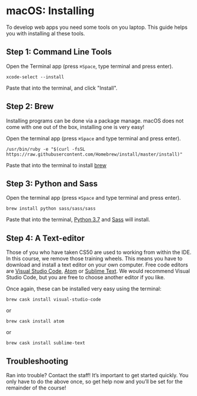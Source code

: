 # macOS: Installing

To develop web apps you need some tools on you laptop. This guide helps you with installing al these tools.


## Step 1: Command Line Tools

Open the Terminal app (press `⌘Space`, type terminal and press enter).

    xcode-select --install

Paste that into the terminal, and click "Install".

## Step 2: Brew

Installing programs can be done via a package manage. macOS does not come with one out of the box, installing one is very easy!

Open the terminal app (press `⌘Space` and type terminal and press enter).

    /usr/bin/ruby -e "$(curl -fsSL https://raw.githubusercontent.com/Homebrew/install/master/install)"

Paste that into the terminal to install [brew](https://brew.sh/)

## Step 3: Python and Sass

Open the terminal app (press `⌘Space` and type terminal and press enter).

    brew install python sass/sass/sass

Paste that into the terminal, [Python 3.7](https://python.org) and [Sass](https://sass-lang.com/) will install.

## Step 4: A Text-editor

Those of you who have taken CS50 are used to working from within the IDE. In this course, we remove those training wheels. This means you have to download and install a text editor on your own computer. Free code editors are [Visual Studio Code](https://code.visualstudio.com/), [Atom](https://atom.io/) or [Sublime Text](https://www.sublimetext.com/). We would recommend Visual Studio Code, but you are free to choose another editor if you like.

Once again, these can be installed very easy using the terminal:

    brew cask install visual-studio-code

or 

    brew cask install atom 

or 
    
    brew cask install sublime-text

## Troubleshooting
Ran into trouble? Contact the staff! It’s important to get started quickly. You only have to do the above once, so get help now and you’ll be set for the remainder of the course!
